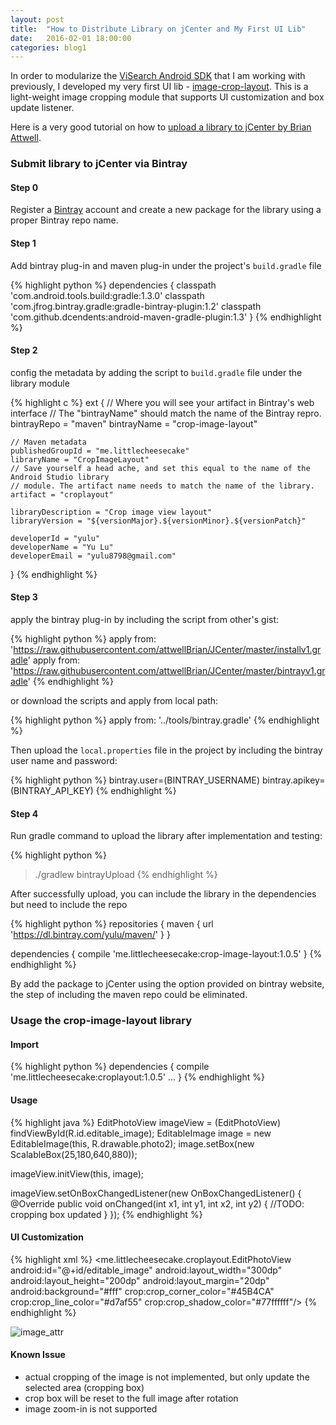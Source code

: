```yaml
---
layout: post
title:  "How to Distribute Library on jCenter and My First UI Lib"
date:   2016-02-01 18:00:00
categories: blog1
---
```


In order to modularize the [ViSearch Android SDK](https://github.com/visenze/visearch-sdk-android) that I am working with previously, I developed my very first UI lib - [image-crop-layout](https://github.com/yulu/crop-image-layout). This is a light-weight image cropping module that supports UI customization and box update listener. 

Here is a very good tutorial on how to [upload a library to jCenter by Brian Attwell](http://brianattwell.com/distributing-android-libs-via-jcenter/). 

### Submit library to jCenter via Bintray

#### Step 0
Register a [Bintray](https://bintray.com/) account and create a new package for the library using a proper Bintray repo name.

#### Step 1
Add bintray plug-in and maven plug-in under the project's `build.gradle` file

{% highlight python %}
    dependencies {
        classpath 'com.android.tools.build:gradle:1.3.0'
        classpath 'com.jfrog.bintray.gradle:gradle-bintray-plugin:1.2'
        classpath 'com.github.dcendents:android-maven-gradle-plugin:1.3'
    }
{% endhighlight %}

#### Step 2
config the metadata by adding the script to `build.gradle` file under the library module

{% highlight c %}
ext {
    // Where you will see your artifact in Bintray's web interface
    // The "bintrayName" should match the name of the Bintray repro.
    bintrayRepo = "maven"
    bintrayName = "crop-image-layout"

    // Maven metadata
    publishedGroupId = "me.littlecheesecake"
    libraryName = "CropImageLayout"
    // Save yourself a head ache, and set this equal to the name of the Android Studio library
    // module. The artifact name needs to match the name of the library.
    artifact = "croplayout"

    libraryDescription = "Crop image view layout"
    libraryVersion = "${versionMajor}.${versionMinor}.${versionPatch}"

    developerId = "yulu"
    developerName = "Yu Lu"
    developerEmail = "yulu8798@gmail.com"
}
{% endhighlight %}

#### Step 3
apply the bintray plug-in by including the script from other's gist:

{% highlight python %}
apply from: 'https://raw.githubusercontent.com/attwellBrian/JCenter/master/installv1.gradle'
apply from: 'https://raw.githubusercontent.com/attwellBrian/JCenter/master/bintrayv1.gradle'
{% endhighlight %}

or download the scripts and apply from local path:

{% highlight python %}
apply from: '../tools/bintray.gradle'
{% endhighlight %}

Then upload the `local.properties` file in the project by including the bintray user name and password:

{% highlight python %}
bintray.user=(BINTRAY_USERNAME)
bintray.apikey=(BINTRAY_API_KEY)
{% endhighlight %}

#### Step 4
Run gradle command to upload the library after implementation and testing:

{% highlight python %}
> ./gradlew bintrayUpload
{% endhighlight %}

After successfully upload, you can include the library in the dependencies but need to include the repo

{% highlight python %}
repositories {
    maven {
        url 'https://dl.bintray.com/yulu/maven/'
    }
}

dependencies {
    compile 'me.littlecheesecake:crop-image-layout:1.0.5'
}
{% endhighlight %}

By add the package to jCenter using the option provided on bintray website, the step of including the maven repo could be eliminated.

### Usage the crop-image-layout library

#### Import

{% highlight python %}
dependencies {
    compile 'me.littlecheesecake:croplayout:1.0.5'
    ...
}
{% endhighlight %}

#### Usage

{% highlight java %}
EditPhotoView imageView = (EditPhotoView) findViewById(R.id.editable_image);
EditableImage image = new EditableImage(this, R.drawable.photo2);
image.setBox(new ScalableBox(25,180,640,880));

imageView.initView(this, image);

imageView.setOnBoxChangedListener(new OnBoxChangedListener() {
    @Override
    public void onChanged(int x1, int y1, int x2, int y2) {
        //TODO: cropping box updated 
    }
});
{% endhighlight %}

#### UI Customization

{% highlight xml %}
<me.littlecheesecake.croplayout.EditPhotoView
    android:id="@+id/editable_image"
    android:layout_width="300dp"
    android:layout_height="200dp"
    android:layout_margin="20dp"
    android:background="#fff"
    crop:crop_corner_color="#45B4CA"
    crop:crop_line_color="#d7af55"
    crop:crop_shadow_color="#77ffffff"/>
{% endhighlight %}

![image_attr](https://raw.githubusercontent.com/yulu/crop-image-layout/master/doc/crop_attr.png)


#### Known Issue

- actual cropping of the image is not implemented, but only update the selected area (cropping box)
- crop box will be reset to the full image after rotation
- image zoom-in is not supported